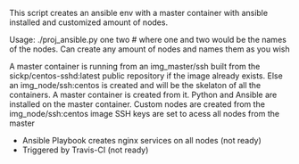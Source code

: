 This script creates an ansible env with a master container with ansible installed and customized amount of nodes.

Usage: ./proj_ansible.py one two    # where one and two would be the names of the nodes. Can create any amount of nodes and names them as you wish

A master container is running from an img_master/ssh built from the sickp/centos-sshd:latest public repository if the image already exists.
Else an img_node/ssh:centos is created and will be the skelaton of all the containers. A master container is created from it.
Python and Ansible are installed on the master container.
Custom nodes are created from the img_node/ssh:centos image
SSH keys are set to acess all nodes from the master
- Ansible Playbook creates nginx services on all nodes (not ready)
- Triggered by Travis-CI (not ready)
